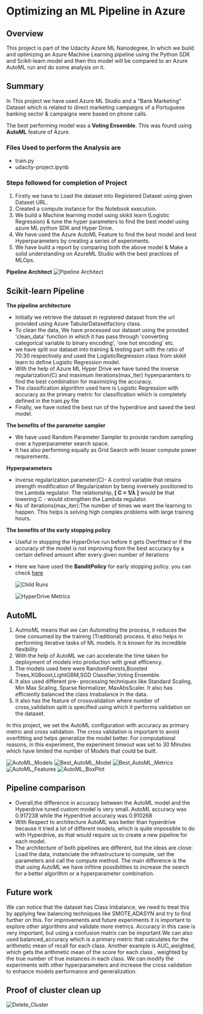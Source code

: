 # Optimizing an ML Pipeline in Azure

## Overview
This project is part of the Udacity Azure ML Nanodegree, In which we build and optimizing an Azure Machine Learning pipeline using the Python SDK and Scikit-learn model and then this model will be compared to an Azure AutoML run and do some analysis on it.

## Summary
In This project we have used Azure ML Studio and a "Bank Marketing" Dataset which is related to direct marketing campaigns of a Portuguese banking sector & campaigns were based on phone calls.

The best performing model was a **Voting Ensemble**. This was found using **AutoML** feature of Azure.

### Files Used to perform the Analysis are 
- train.py
- udacity-project.ipynb

### Steps followed for completion of Project
1. Firstly we have to Load the dataset into Registered Dataset using given Dataset URL.
2. Created a compute instance for the Notebook execution.
3. We build a Machine learning model using skikit learn (Logistic Regression) & tune the hyper parameters to find the best model using azure ML python SDK and Hyper Drive.
4. We have used the Azure AutoML Feature to find the best model and best Hyperparameters by creating a series of experiments.
5. We have build a report by comparing both the above model & Make a solid understanding on AzureML Studio with the best practices of MLOps.

**Pipeline Architect**
![Pipeline Architect](https://github.com/yash872/ML_with_Azure_Nanodegree/blob/main/Optimizing-an-ML-Pipeline-in-Azure/Images/Pipeline_Architect.JPG?raw=true "Pipeline Architect")

## Scikit-learn Pipeline
**The pipeline architecture**
- Initially we retrieve the dataset in registered dataset from the url provided using Azure TabularDatasetfactory class.
- To clean the data, We have processed our dataset using the provided 'clean_data' function in which it has pass through 'converting categorical variable to binary encoding', 'one hot encoding' etc. 
- we have split our dataset into training & testing part with the ratio of 70:30 respectively and used the LogisticRegression class from skikit learn to define Logistic Regression model.
- With the help of Azure ML Hyper Drive we have tuned the inverse regularization(C) and maximum iterations(max_iter) hyperparamters to find the best combination for maximizing the accuracy.
- The classification algorithm used here is Logistic Regression with accuracy as the primary metric for classification which is completely defined in the train.py file
- Finally, we have noted the best run of the hyperdrive and saved the best model.

**The benefits of the parameter sampler**
- We have used Random Parameter Sampler to provide random sampling over a hyperparameter search space.
- It has also performing equally as Grid Search with lesser compute power requirements.

**Hyperparameters**
- Inverse regularization parameter(C)- A control variable that retains strength modification of Regularization by being inversely positioned to the Lambda regulator. The relationship, **[ C = 1/λ ]** would be that lowering C - would strengthen the Lambda regulator.
- No of iterations(max_iter):The number of times we want the learning to happen. This helps is solving high complex problems with large training hours.

**The benefits of the early stopping policy**
- Useful in stopping the HyperDrive run before it gets Overfitted or if the accuracy of the model is not improving from the best accuracy by a certain defined amount after every given number of iterations
- Here we have used the **BanditPolicy** for early stopping policy. you can check [here](https://docs.microsoft.com/en-us/python/api/azureml-train-core/azureml.train.hyperdrive.banditpolicy?view=azure-ml-py)  
  
  
  ![Child Runs](https://github.com/yash872/ML_with_Azure_Nanodegree/blob/main/Optimizing-an-ML-Pipeline-in-Azure/Images/Child_runs.png?raw=true "Child Runs")
  
  ![HyperDrive Metrics](https://github.com/yash872/ML_with_Azure_Nanodegree/blob/main/Optimizing-an-ML-Pipeline-in-Azure/Images/HyperDrive_Metrics.png?raw=true "HyperDrive Metrics")

## AutoML
  1.  AutmoML means that we can Automating the process, it reduces the time consumed by the training (Traditional) process. It also helps in performing iterative tasks of ML models. It is known for its incredible flexibility
  2.  With the help of AutoML we can accelerate the time taken for deployment of models into production with great efficency.
  3.  The models used here were RandomForests,Boosted Trees,XGBoost,LightGBM,SGD Classifier,Voting Ensemble.
  4.  It also used different pre- processing techniques like Standard Scaling, Min Max Scaling, Sparse Normalizer, MaxAbsScaler. It also has efficiently balanced the class Imabalance in the data.
  5.  It also has the feature of crossvalidation where number of cross_validation split is specified using which it performs validation on the dataset.

In this project, we set the AutoML configuration with accuracy as primary metric and cross validation. The cross validation is important to avoid overfitting and helps generalize the model better. For computational reasons, in this experiment, the experiment timeout was set to 30 Minutes which have limited the number of Models that could be built.

 ![AutoML_Models](https://github.com/yash872/ML_with_Azure_Nanodegree/blob/main/Optimizing-an-ML-Pipeline-in-Azure/Images/AutoML_Models.png?raw=true "AutoML_Models")
 ![Best_AutoML_Model](https://github.com/yash872/ML_with_Azure_Nanodegree/blob/main/Optimizing-an-ML-Pipeline-in-Azure/Images/Best_AutoML_Model.png?raw=true "Best_AutoML_Model")
 ![Best_AutoML_Metrics](https://github.com/yash872/ML_with_Azure_Nanodegree/blob/main/Optimizing-an-ML-Pipeline-in-Azure/Images/Best_AutoML_Metrics.png?raw=true "Best_AutoML_Metrics")
 ![AutoML_Features](https://github.com/yash872/ML_with_Azure_Nanodegree/blob/main/Optimizing-an-ML-Pipeline-in-Azure/Images/AutoML_Features.png?raw=true "AutoML_Features")
 ![AutoML_BoxPlot](https://github.com/yash872/ML_with_Azure_Nanodegree/blob/main/Optimizing-an-ML-Pipeline-in-Azure/Images/AutoML_BoxPlot.png?raw=true "AutoML_BoxPlot")
 

## Pipeline comparison
- Overall,the difference in accuracy between the AutoML model and the Hyperdrive tuned custom model is very small. AutoML accuracy was 0.917238 while the Hyperdrive accuracy was 0.910268
- With Respect to architecture AutoML was better than hyperdrive because it tried a lot of different models, which is quite impossible to do with Hyperdrive, as that would require us to create a new pipeline for each model.
- The architecture of both pipelines are different, but the ideas are close: Load the data, instanciate the infrastructure to compute, set the parameters and call the compute method. The main difference is the that using AutoML we have infitine possibilities to increase the search for a better algorithm or a hyperparameter combination.

## Future work
We can notice that the dataset has Class Imbalance, we need to treat this by applying few balancing techniques like SMOTE,ADASYN and try to find further on this. For improvements and future experiments it is important to explore other algorithms and validate more metrics. Accuracy in this case is very important, but using a confusion matrix can be important.We can also used balanced_accuracy which is a primary metric that calculates for the arithmetic mean of recall for each class. Another example is AUC_weighted, which gets the arithmetic mean of the score for each class , weighted by the true number of true instances in each class. We can modify the experiments with other hyperparameters and increase the cross validation to enhance models performance and generalization.

## Proof of cluster clean up
![Delete_Cluster](https://github.com/yash872/ML_with_Azure_Nanodegree/blob/main/Optimizing-an-ML-Pipeline-in-Azure/Images/Delete_Cluster.png?raw=true "Delete_Cluster")
